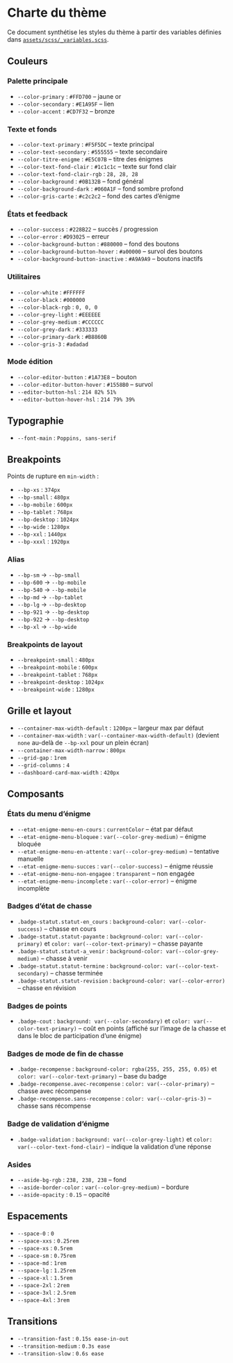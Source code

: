 # Charte du thème

Ce document synthétise les styles du thème à partir des variables définies dans [`assets/scss/_variables.scss`](../assets/scss/_variables.scss).

## Couleurs

### Palette principale
- `--color-primary` : `#FFD700` – jaune or
- `--color-secondary` : `#E1A95F` – lien
- `--color-accent` : `#CD7F32` – bronze

### Texte et fonds
- `--color-text-primary` : `#F5F5DC` – texte principal
- `--color-text-secondary` : `#555555` – texte secondaire
- `--color-titre-enigme` : `#E5C07B` – titre des énigmes
- `--color-text-fond-clair` : `#1c1c1c` – texte sur fond clair
- `--color-text-fond-clair-rgb` : `28, 28, 28`
- `--color-background` : `#0B132B` – fond général
- `--color-background-dark` : `#060A1F` – fond sombre profond
- `--color-gris-carte` : `#c2c2c2` – fond des cartes d’énigme

### États et feedback
- `--color-success` : `#228B22` – succès / progression
- `--color-error` : `#D93025` – erreur
- `--color-background-button` : `#880000` – fond des boutons
- `--color-background-button-hover` : `#a00000` – survol des boutons
- `--color-background-button-inactive` : `#A9A9A9` – boutons inactifs

### Utilitaires
- `--color-white` : `#FFFFFF`
- `--color-black` : `#000000`
- `--color-black-rgb` : `0, 0, 0`
- `--color-grey-light` : `#EEEEEE`
- `--color-grey-medium` : `#CCCCCC`
- `--color-grey-dark` : `#333333`
- `--color-primary-dark` : `#B8860B`
- `--color-gris-3` : `#adadad`

### Mode édition
- `--color-editor-button` : `#1A73E8` – bouton
- `--color-editor-button-hover` : `#1558B0` – survol
- `--editor-button-hsl` : `214 82% 51%`
- `--editor-button-hover-hsl` : `214 79% 39%`

## Typographie

- `--font-main` : `Poppins, sans-serif`

## Breakpoints

Points de rupture en `min-width` :
- `--bp-xs` : `374px`
- `--bp-small` : `480px`
- `--bp-mobile` : `600px`
- `--bp-tablet` : `768px`
- `--bp-desktop` : `1024px`
- `--bp-wide` : `1280px`
- `--bp-xxl` : `1440px`
- `--bp-xxxl` : `1920px`

### Alias
- `--bp-sm` → `--bp-small`
- `--bp-600` → `--bp-mobile`
- `--bp-540` → `--bp-mobile`
- `--bp-md` → `--bp-tablet`
- `--bp-lg` → `--bp-desktop`
- `--bp-921` → `--bp-desktop`
- `--bp-922` → `--bp-desktop`
- `--bp-xl` → `--bp-wide`

### Breakpoints de layout
- `--breakpoint-small` : `480px`
- `--breakpoint-mobile` : `600px`
- `--breakpoint-tablet` : `768px`
- `--breakpoint-desktop` : `1024px`
- `--breakpoint-wide` : `1280px`

## Grille et layout

- `--container-max-width-default` : `1200px` – largeur max par défaut
- `--container-max-width` : `var(--container-max-width-default)` (devient `none` au-delà de `--bp-xxl` pour un plein écran)
- `--container-max-width-narrow` : `800px`
- `--grid-gap` : `1rem`
- `--grid-columns` : `4`
- `--dashboard-card-max-width` : `420px`

## Composants

### États du menu d’énigme
- `--etat-enigme-menu-en-cours` : `currentColor` – état par défaut
- `--etat-enigme-menu-bloquee` : `var(--color-grey-medium)` – énigme bloquée
- `--etat-enigme-menu-en-attente` : `var(--color-grey-medium)` – tentative manuelle
- `--etat-enigme-menu-succes` : `var(--color-success)` – énigme réussie
- `--etat-enigme-menu-non-engagee` : `transparent` – non engagée
- `--etat-enigme-menu-incomplete` : `var(--color-error)` – énigme incomplète

### Badges d’état de chasse
- `.badge-statut.statut-en_cours` : `background-color: var(--color-success)` – chasse en cours
- `.badge-statut.statut-payante` : `background-color: var(--color-primary)` et `color: var(--color-text-primary)` – chasse payante
- `.badge-statut.statut-a_venir` : `background-color: var(--color-grey-medium)` – chasse à venir
- `.badge-statut.statut-termine` : `background-color: var(--color-text-secondary)` – chasse terminée
- `.badge-statut.statut-revision` : `background-color: var(--color-error)` – chasse en révision

### Badges de points
- `.badge-cout` : `background: var(--color-secondary)` et `color: var(--color-text-primary)` – coût en points (affiché sur l’image de la chasse et dans le bloc de participation d’une énigme)

### Badges de mode de fin de chasse
- `.badge-recompense` : `background-color: rgba(255, 255, 255, 0.05)` et `color: var(--color-text-primary)` – base du badge
- `.badge-recompense.avec-recompense` : `color: var(--color-primary)` – chasse avec récompense
- `.badge-recompense.sans-recompense` : `color: var(--color-gris-3)` – chasse sans récompense

### Badge de validation d’énigme
- `.badge-validation` : `background: var(--color-grey-light)` et `color: var(--color-text-fond-clair)` – indique la validation d’une réponse

### Asides
- `--aside-bg-rgb` : `238, 238, 238` – fond
- `--aside-border-color` : `var(--color-grey-medium)` – bordure
- `--aside-opacity` : `0.15` – opacité

## Espacements

- `--space-0` : `0`
- `--space-xxs` : `0.25rem`
- `--space-xs` : `0.5rem`
- `--space-sm` : `0.75rem`
- `--space-md` : `1rem`
- `--space-lg` : `1.25rem`
- `--space-xl` : `1.5rem`
- `--space-2xl` : `2rem`
- `--space-3xl` : `2.5rem`
- `--space-4xl` : `3rem`

## Transitions

- `--transition-fast` : `0.15s ease-in-out`
- `--transition-medium` : `0.3s ease`
- `--transition-slow` : `0.6s ease`

